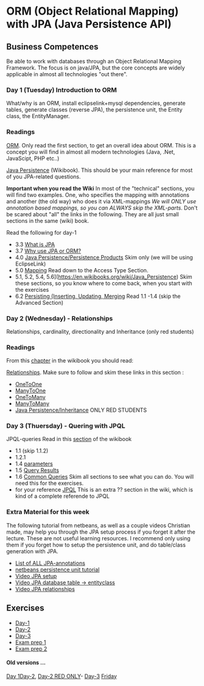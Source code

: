 # ORM (Object Relational Mapping) with JPA (Java Persistence API)

## Business Competences
Be able to work with databases through an Object Relational Mapping Framework. The focus is on
java/JPA, but the core concepts are widely applicable in almost all technologies "out there".

### Day 1 (Tuesday) Introduction to ORM 
What/why is an ORM, install eclipselink+mysql dependencies, generate tables,
generate classes (reverse JPA), the persistence unit, the Entity class, the
EntityManager.

### Readings
[ORM](https://en.wikipedia.org/wiki/Object-relational_mapping). Only read the first section, to get an overall idea about ORM. This is a concept you will find in almost all modern technologies (Java, .Net, JavaScipt, PHP etc..)

[Java Persistence](https://en.wikibooks.org/wiki/Java_Persistence) (Wikibook). This should be your main reference for most of you JPA-related questions. 

**Important when you read the Wiki** In most of the "technical" sections, you will find two examples. One, who specifies the mapping with annotations and another (the old way) who does it via XML-mappings *We will ONLY use annotation based mappings, so you can ALWAYS skip the XML-parts*. Don't be scared about "all" the links in the following. They are all just small sections in the same (wiki) book.

Read the following for day-1
* 3.3 [What is JPA](https://en.wikibooks.org/wiki/Java_Persistence/What_is_JPA%3F)
* 3.7 [Why use JPA or ORM?](https://en.wikibooks.org/wiki/Java_Persistence/Why_use_JPA_or_ORM%3F)
* 4.0 [Java Persistence/Persistence Products](https://en.wikibooks.org/wiki/Java_Persistence/Persistence_Products) Skim only (we will be using EclipseLink)
* 5.0 [Mapping](https://en.wikibooks.org/wiki/Java_Persistence/Mapping) Read down to the Access Type Section.
* 5.1, 5.2, 5.4, 5.6](https://en.wikibooks.org/wiki/Java_Persistence) Skim these sections, so you know where to come back, when you start with the exercises
* 6.2  [Persisting (Inserting, Updating, Merging](https://en.wikibooks.org/wiki/Java_Persistence) Read 1.1 -1.4 (skip the Advanced Section)

### Day 2 (Wednesday) - Relationships 
Relationships, cardinality, directionality and Inheritance (only red students)

### Readings
From this [chapter](https://en.wikibooks.org/wiki/Java_Persistence/Relationships#JPA_Relationship_Types) in the wikibook you should read:

[Relationships](https://en.wikibooks.org/wiki/Java_Persistence/Relationships#JPA_Relationship_Types). Make sure to follow and skim these links in this section :
* [OneToOne](https://en.wikibooks.org/wiki/Java_Persistence/OneToOne)
* [ManyToOne](https://en.wikibooks.org/wiki/Java_Persistence/ManyToOne)
* [OneToMany](https://en.wikibooks.org/wiki/Java_Persistence/OneToMany)
* [ManyToMany](https://en.wikibooks.org/wiki/Java_Persistence/ManyToMany)
* [Java Persistence/Inheritance](https://en.wikibooks.org/wiki/Java_Persistence/Inheritance) ONLY RED STUDENTS

### Day 3 (Thuersday) - Quering with JPQL
JPQL-queries 
Read in this [section](https://en.wikibooks.org/wiki/Java_Persistence/Querying) of the wikibook 
* 1.1 (skip 1.1.2)
* 1.2.1
* 1.4 [parameters](https://en.wikibooks.org/wiki/Java_Persistence/Querying#Parameters)
* 1.5 [Query Results](https://en.wikibooks.org/wiki/Java_Persistence/Querying#Query_Results)
* 1.6 [Common Queries](https://en.wikibooks.org/wiki/Java_Persistence/Querying#Common_Queries) Skim all sections to see what you can do. You will need this for the exercises.
* for your reference [JPQL](https://en.wikibooks.org/wiki/Java_Persistence/JPQL) This is an extra ?? section in the wiki, which is kind of a complete referende to JPQL

### Extra Material for this week

The following tutorial from netbeans, as well as a couple videos Christian made, may help you through the JPA setup process if you forget it after the lecture. These are not useful learning resources. I recommend only using them if you forget how to setup the persistence unit, and do table/class generation with JPA.
- [List of ALL JPA-annotations](https://www.objectdb.com/api/java/jpa/annotations)
- [netbeans persistence unit tutorial](http://wiki.netbeans.org/SimpleJPAApplicationWithNetbeans#Create_Persistence_Unit)
- [Video JPA setup](https://www.twitch.tv/videos/168683174)
- [Video JPA database table -> entityclass](https://www.twitch.tv/videos/168934609)
- [Video JPA relationships](https://www.twitch.tv/videos/168939780)

## Exercises
- [Day-1](../../exercises/daily/JPA-1_basics.md)
- [Day-2](../../exercises/daily/JPA-2_relationships.md)
- [Day-3](../../exercises/daily/JPA-3_jpql.md)
- [Exam prep 1](../../exercises/exam_prep/exprep_jpa1.md)
- [Exam prep 2](../../exercises/exam_prep/exprep_jpql.md)

#### Old versions ...
[Day 1](https://docs.google.com/document/d/1-fWe3QOGluvS38f3iIPcZZbTxL-AfcynG6Hfpv4bc90/edit?usp=sharing)[Day-2](https://docs.google.com/document/d/1JuoyPUqw45jKta9_pY21Go7lgR8ur-XVWBiZOxUpXPo/edit?usp=sharing), [Day-2 RED ONLY](https://docs.google.com/document/d/1u8Tr4R_5otLGQlr1KakSI3lwB2IYdUH7ZxpQvERiGY8/edit?usp=sharing)- [Day-3](https://docs.google.com/document/d/1xY_bK3BvgFoE0A93M_7RFLeB0Pze1WRanqqBdDIZxoU/edit?usp=sharing) [Friday](https://docs.google.com/document/d/10KNPpCFg0Fo7_R40RZwG7spq4g_idzjJYZNtuunilNY/edit?usp=sharing)


